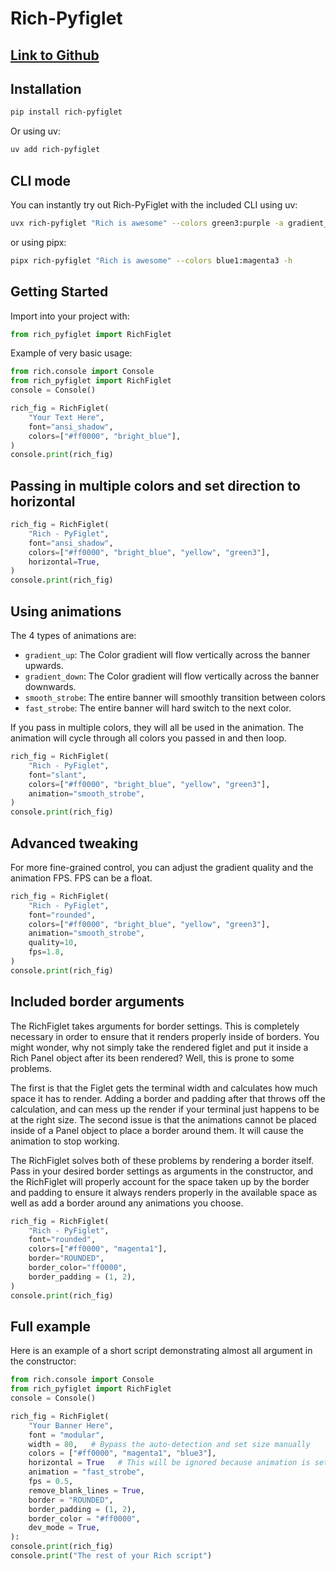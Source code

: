# Rich-Pyfiglet

## [Link to Github](https://github.com/edward-jazzhands/rich-pyfiglet)

## Installation

```sh
pip install rich-pyfiglet
```

Or using uv:

```sh
uv add rich-pyfiglet
```

## CLI mode

You can instantly try out Rich-PyFiglet with the included CLI using uv:

```sh
uvx rich-pyfiglet "Rich is awesome" --colors green3:purple -a gradient_down
```

or using pipx:

```sh
pipx rich-pyfiglet "Rich is awesome" --colors blue1:magenta3 -h
```

## Getting Started

Import into your project with:

```py
from rich_pyfiglet import RichFiglet
```

Example of very basic usage:

```py
from rich.console import Console
from rich_pyfiglet import RichFiglet
console = Console()

rich_fig = RichFiglet(
    "Your Text Here",
    font="ansi_shadow",
    colors=["#ff0000", "bright_blue"],
)
console.print(rich_fig)
```

## Passing in multiple colors and set direction to horizontal

```py
rich_fig = RichFiglet(
    "Rich - PyFiglet",
    font="ansi_shadow",
    colors=["#ff0000", "bright_blue", "yellow", "green3"],
    horizontal=True,
)
console.print(rich_fig)
```

## Using animations

The 4 types of animations are:

- `gradient_up`: The Color gradient will flow vertically across the banner upwards.
- `gradient_down`: The Color gradient will flow vertically across the banner downwards.
- `smooth_strobe`: The entire banner will smoothly transition between colors
- `fast_strobe`: The entire banner will hard switch to the next color.

If you pass in multiple colors, they will all be used in the animation. The animation will cycle through all colors you passed in and then loop.

```py
rich_fig = RichFiglet(
    "Rich - PyFiglet",
    font="slant",
    colors=["#ff0000", "bright_blue", "yellow", "green3"],
    animation="smooth_strobe",
)
console.print(rich_fig)
```

## Advanced tweaking

For more fine-grained control, you can adjust the gradient quality and the animation FPS. FPS can be a float.

```py
rich_fig = RichFiglet(
    "Rich - PyFiglet",
    font="rounded",
    colors=["#ff0000", "bright_blue", "yellow", "green3"],
    animation="smooth_strobe",
    quality=10,
    fps=1.8,
)
console.print(rich_fig)
```

## Included border arguments

The RichFiglet takes arguments for border settings. This is completely necessary in order to ensure that it renders properly inside of borders. You might wonder, why not simply take the rendered figlet and put it inside a Rich Panel object after its been rendered? Well, this is prone to some problems.

The first is that the Figlet gets the terminal width and calculates how much space it has to render. Adding a border and padding after that throws off the calculation, and can mess up the render if your terminal just happens to be at the right size. The second issue is that the animations cannot be placed inside of a Panel object to place a border around them. It will cause the animation to stop working.

The RichFiglet solves both of these problems by rendering a border itself. Pass in your desired border settings as arguments in the constructor, and the RichFiglet will properly account for the space taken up by the border and padding to ensure it always renders properly in the available space as well as add a border around any animations you choose.

```py
rich_fig = RichFiglet(
    "Rich - PyFiglet",
    font="rounded",
    colors=["#ff0000", "magenta1"],
    border="ROUNDED",
    border_color="ff0000",
    border_padding = (1, 2),
)
console.print(rich_fig)
```

## Full example

Here is an example of a short script demonstrating almost all argument in the constructor:

```py
from rich.console import Console
from rich_pyfiglet import RichFiglet
console = Console()

rich_fig = RichFiglet(
    "Your Banner Here",
    font = "modular",
    width = 80,   # Bypass the auto-detection and set size manually
    colors = ["#ff0000", "magenta1", "blue3"],
    horizontal = True   # This will be ignored because animation is set
    animation = "fast_strobe",
    fps = 0.5,
    remove_blank_lines = True,
    border = "ROUNDED",
    border_padding = (1, 2),
    border_color = "#ff0000",
    dev_mode = True,
):
console.print(rich_fig)
console.print("The rest of your Rich script")
```
